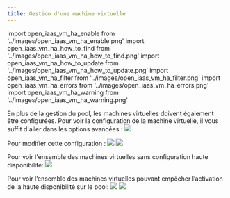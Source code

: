 ```yaml
---
title: Gestion d'une machine virtuelle
---
```

import open_iaas_vm_ha_enable from '../images/open_iaas_vm_ha_enable.png'
import open_iaas_vm_ha_how_to_find from '../images/open_iaas_vm_ha_how_to_find.png'
import open_iaas_vm_ha_how_to_update from '../images/open_iaas_vm_ha_how_to_update.png'
import open_iaas_vm_ha_filter from '../images/open_iaas_vm_ha_filter.png'
import open_iaas_vm_ha_errors from '../images/open_iaas_vm_ha_errors.png'
import open_iaas_vm_ha_warning from '../images/open_iaas_vm_ha_warning.png'

En plus de la gestion du pool, les machines virtuelles doivent également être configurées.
Pour voir la configuration de la machine virtuelle, il vous suffit d'aller dans les options avancées :
<img src={open_iaas_vm_ha_how_to_find} />

Pour modifier cette configuration :
<img src={open_iaas_vm_ha_how_to_update} />
<img src={open_iaas_vm_ha_enable} />

Pour voir l'ensemble des machines virtuelles sans configuration haute disponibilité:
<img src={open_iaas_vm_ha_filter} />

Pour voir l’ensemble des machines virtuelles pouvant empêcher l’activation de la haute disponibilité sur le pool:
<img src={open_iaas_vm_ha_errors} />
<img src={open_iaas_vm_ha_warning} />